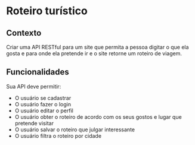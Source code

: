 # Roteiro turístico

## Contexto

Criar uma API RESTful para um site que permita a pessoa digitar o que ela gosta e para onde ela pretende ir e o site retorne um roteiro de viagem.

## Funcionalidades

Sua API deve permitir:

- O usuário se cadastrar
- O usuário fazer o login
- O usuário editar o perfil
- O usuário obter o roteiro de acordo com os seus gostos e lugar que pretende visitar
- O usuário salvar o roteiro que julgar interessante
- O usuário filtra o roteiro por cidade


